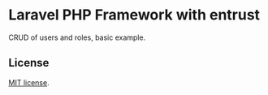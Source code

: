 # Laravel PHP Framework with entrust

CRUD of users and roles, basic example.


## License
 [MIT license](http://opensource.org/licenses/MIT).
